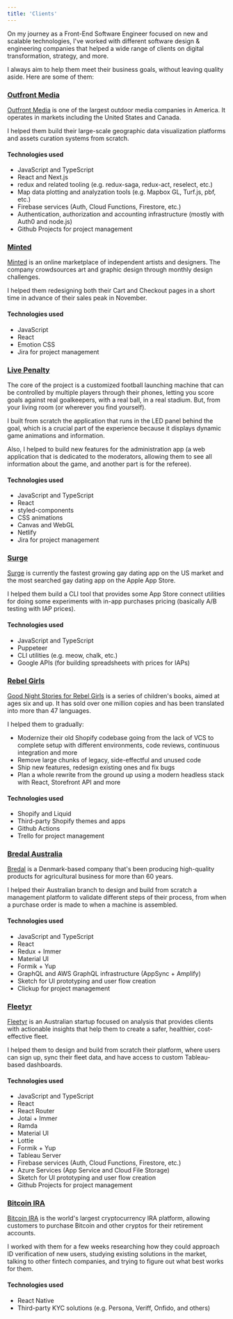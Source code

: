 ```yaml
---
title: 'Clients'
---
```


On my journey as a Front-End Software Engineer focused on new and scalable technologies, I've worked with different software design & engineering companies that helped a wide range of clients on digital transformation, strategy, and more.

I always aim to help them meet their business goals, without leaving quality aside. Here are some of them:

### [Outfront Media](https://www.outfrontmedia.com/)

[Outfront Media](https://www.outfrontmedia.com/) is one of the largest outdoor media companies in America. It operates in markets including the United States and Canada.

I helped them build their large-scale geographic data visualization platforms and assets curation systems from scratch.

#### Technologies used

- JavaScript and TypeScript
- React and Next.js
- redux and related tooling (e.g. redux-saga, redux-act, reselect, etc.)
- Map data plotting and analyzation tools (e.g. Mapbox GL, Turf.js, pbf, etc.)
- Firebase services (Auth, Cloud Functions, Firestore, etc.)
- Authentication, authorization and accounting infrastructure (mostly with Auth0 and node.js)
- Github Projects for project management

### [Minted](https://www.minted.com)

[Minted](https://www.minted.com) is an online marketplace of independent artists and designers. The company crowdsources art and graphic design through monthly design challenges.

I helped them redesigning both their Cart and Checkout pages in a short time in advance of their sales peak in November.

#### Technologies used

- JavaScript
- React
- Emotion CSS
- Jira for project management

### [Live Penalty](https://www.livepenalty.com/)

The core of the project is a customized football launching machine that can be controlled by multiple players through their phones, letting you score goals against real goalkeepers, with a real ball, in a real stadium. But, from your living room (or wherever you find yourself).

I built from scratch the application that runs in the LED panel behind the goal, which is a crucial part of the experience because it displays dynamic game animations and information.

Also, I helped to build new features for the administration app (a web application that is dedicated to the moderators, allowing them to see all information about the game, and another part is for the referee).

#### Technologies used

- JavaScript and TypeScript
- React
- styled-components
- CSS animations
- Canvas and WebGL
- Netlify
- Jira for project management

### [Surge](https://www.surgeapp.co/)

[Surge](https://www.surgeapp.co/) is currently the fastest growing gay dating app on the US market and the most searched gay dating app on the Apple App Store.

I helped them build a CLI tool that provides some App Store connect utilities for doing some experiments with in-app purchases pricing (basically A/B testing with IAP prices).

#### Technologies used

- JavaScript and TypeScript
- Puppeteer
- CLI utilities (e.g. meow, chalk, etc.)
- Google APIs (for building spreadsheets with prices for IAPs)

### [Rebel Girls](https://www.rebelgirls.com/)

[Good Night Stories for Rebel Girls](https://www.rebelgirls.com/) is a series of children's books, aimed at ages six and up. It has sold over one million copies and has been translated into more than 47 languages.

I helped them to gradually:

- Modernize their old Shopify codebase going from the lack of VCS to complete setup with different environments, code reviews, continuous integration and more
- Remove large chunks of legacy, side-effectful and unused code
- Ship new features, redesign existing ones and fix bugs
- Plan a whole rewrite from the ground up using a modern headless stack with React, Storefront API and more

#### Technologies used

- Shopify and Liquid
- Third-party Shopify themes and apps
- Github Actions
- Trello for project management

### [Bredal Australia](https://www.bredalaustralia.com/)

[Bredal](https://www.bredal.com/en/) is a Denmark-based company that's been producing high-quality products for agricultural business for more than 60 years.

I helped their Australian branch to design and build from scratch a management platform to validate different steps of their process, from when a purchase order is made to when a machine is assembled.

#### Technologies used

- JavaScript and TypeScript
- React
- Redux + Immer
- Material UI
- Formik + Yup
- GraphQL and AWS GraphQL infrastructure (AppSync + Amplify)
- Sketch for UI prototyping and user flow creation
- Clickup for project management

### [Fleetyr](https://www.fleetyr.com/)

[Fleetyr](https://www.bredal.com/en/) is an Australian startup focused on analysis that provides clients with actionable insights that help them to create a safer, healthier, cost-effective fleet.

I helped them to design and build from scratch their platform, where users can sign up, sync their fleet data, and have access to custom Tableau-based dashboards.

#### Technologies used

- JavaScript and TypeScript
- React
- React Router
- Jotai + Immer
- Ramda
- Material UI
- Lottie
- Formik + Yup
- Tableau Server
- Firebase services (Auth, Cloud Functions, Firestore, etc.)
- Azure Services (App Service and Cloud File Storage)
- Sketch for UI prototyping and user flow creation
- Github Projects for project management

### [Bitcoin IRA](https://bitcoinira.com)

[Bitcoin IRA](https://bitcoinira.com) is the world's largest cryptocurrency IRA platform, allowing customers to purchase Bitcoin and other cryptos for their retirement accounts.

I worked with them for a few weeks researching how they could approach ID verification of new users, studying existing solutions in the market, talking to other fintech companies, and trying to figure out what best works for them.

#### Technologies used

- React Native
- Third-party KYC solutions (e.g. Persona, Veriff, Onfido, and others)
